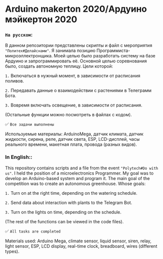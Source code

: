 # Arduino makerton 2020/Ардуино мэйкертон 2020
### `На русском`:
В данном репозитории представлены скрипты и файл с мероприятия `"Политех#Делайснами"`. Я занимала позицию Программиста-микроэллектронщика. Моей целью было разработать систему на базе Ардуино и запрограммировать её. Основной целью соревнования было, создать автономную теплицу.
Цели которой:

`1.` Включаться в нужный момент, в зависимости от расписания поливов.

`2.` Передавать данные о взаимодействии с растениями в Телеграмм Бота. 

`3.` Вовремя включать освещение, в зависимости от расписания.

(Остальные функции можно посмотреть в файлах с кодом).

:white_check_mark: `Все задачи выполнены` 

Используемые материалы:
ArduinoMega, датчик климата, датчик жидкости, сирена, реле, датчик света, ESP, LCD-дисплей, часы реального времени, макетная плата, провода (разных видов).
### In English::
This repository contains scripts and a file from the event `"Polytech#Do with us"`. I held the position of a microelectronics Programmer. My goal was to develop an Arduino-based system and program it. The main goal of the competition was to create an autonomous greenhouse.
Whose goals:

`1.` Turn on at the right time, depending on the watering schedule.

`2.` Send data about interaction with plants to the Telegram Bot.

`3.` Turn on the lights on time, depending on the schedule.

(The rest of the functions can be viewed in the code files).

✅ `All tasks are completed`

Materials used:
Arduino Mega, climate sensor, liquid sensor, siren, relay, light sensor, ESP, LCD display, real-time clock, breadboard, wires (different types). 
